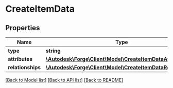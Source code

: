 # CreateItemData

## Properties
Name | Type | Description | Notes
------------ | ------------- | ------------- | -------------
**type** | **string** |  | 
**attributes** | [**\Autodesk\Forge\Client\Model\CreateItemDataAttributes**](CreateItemDataAttributes.md) |  | [optional] 
**relationships** | [**\Autodesk\Forge\Client\Model\CreateItemDataRelationships**](CreateItemDataRelationships.md) |  | [optional] 

[[Back to Model list]](../README.md#documentation-for-models) [[Back to API list]](../README.md#documentation-for-api-endpoints) [[Back to README]](../README.md)


